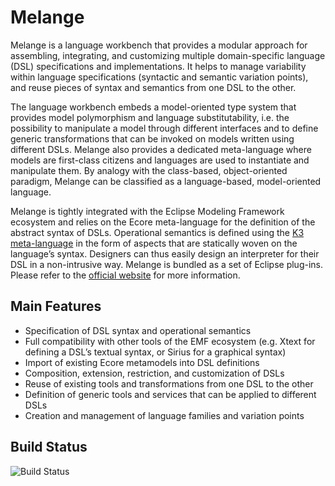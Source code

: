 Melange
=====

Melange is a language workbench that provides a modular approach for assembling, integrating, and customizing multiple domain-specific language (DSL) specifications and implementations. It helps to manage variability within language specifications (syntactic and semantic variation points), and reuse pieces of syntax and semantics from one DSL to the other.

The language workbench embeds a model-oriented type system that provides model polymorphism and language substitutability, i.e. the possibility to manipulate a model through different interfaces and to define generic transformations that can be invoked on models written using different DSLs. Melange also provides a dedicated meta-language where models are first-class citizens and languages are used to instantiate and manipulate them. By analogy with the class-based, object-oriented paradigm, Melange can be classified as a language-based, model-oriented language.

Melange is tightly integrated with the Eclipse Modeling Framework ecosystem and relies on the Ecore meta-language for the definition of the abstract syntax of DSLs. Operational semantics is defined using the [K3 meta-language](http://diverse-project.github.io/k3/) in the form of aspects that are statically woven on the language’s syntax. Designers can thus easily design an interpreter for their DSL in a non-intrusive way. Melange is bundled as a set of Eclipse plug-ins. Please refer to the [official website](http://melange-lang.org) for more information.

Main Features
-------------
* Specification of DSL syntax and operational semantics
* Full compatibility with other tools of the EMF ecosystem (e.g. Xtext for defining a DSL’s textual syntax, or Sirius for a graphical syntax)
* Import of existing Ecore metamodels into DSL definitions
* Composition, extension, restriction, and customization of DSLs
* Reuse of existing tools and transformations from one DSL to the other
* Definition of generic tools and services that can be applied to different DSLs
* Creation and management of language families and variation points

Build Status
------------
![Build Status](https://github.com/diverse-project/melange/actions/workflows/verify.yml/badge.svg)

